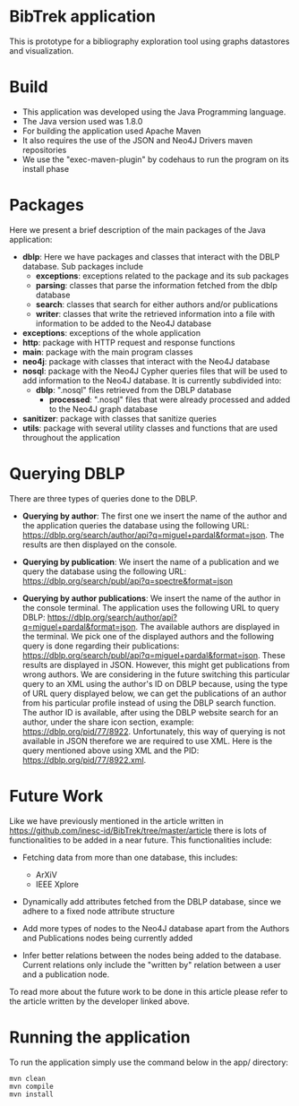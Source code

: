 # BibTrek application

This is prototype for a bibliography exploration tool using graphs datastores and visualization.

# Build

- This application was developed using the Java Programming language.
- The Java version used was 1.8.0
- For building the application used Apache Maven
- It also requires the use of the JSON and Neo4J Drivers maven repositories
- We use the "exec-maven-plugin" by codehaus to run the program on its install phase

# Packages

Here we present a brief description of the main packages of the Java application:

- **dblp**: Here we have packages and classes that interact with the DBLP database. Sub packages include
  - **exceptions**: exceptions related to the package and its sub packages
  - **parsing**: classes that parse the information fetched from the dblp database
  - **search**: classes that search for either authors and/or publications
  - **writer**: classes that write the retrieved information into a file with information to be added to the Neo4J database
- **exceptions**: exceptions of the whole application
- **http**: package with HTTP request and response functions
- **main**: package with the main program classes
- **neo4j**: package with classes that interact with the Neo4J database
- **nosql**: package with the Neo4J Cypher queries files that will be used to add information to the Neo4J database. It is currently subdivided into:
  - **dblp**: ".nosql" files retrieved from the DBLP database
    - **processed**: ".nosql" files that were already processed and added to the Neo4J graph database
- **sanitizer**: package with classes that sanitize queries
- **utils**: package with several utility classes and functions that are used throughout the application

# Querying DBLP

There are three types of queries done to the DBLP. 

- **Querying by author**: The first one we insert the name of the author and the application queries the database using the following URL: <https://dblp.org/search/author/api?q=miguel+pardal&format=json>. The results are then displayed on the console.

- **Querying by publication**: We insert the name of a publication and we query the database using the following URL: <https://dblp.org/search/publ/api?q=spectre&format=json>

- **Querying by author publications**: We insert the name of the author in the console terminal. The application uses the following URL to query DBLP: <https://dblp.org/search/author/api?q=miguel+pardal&format=json>. The available authors are displayed in the terminal. We pick one of the displayed authors and the following query is done regarding their publications: <https://dblp.org/search/publ/api?q=miguel+pardal&format=json>. These results are displayed in JSON. However, this might get publications from wrong authors. We are considering in the future switching this particular query to an XML using the author's ID on DBLP because, using the type of URL query displayed below, we can get the publications of an author from his particular profile instead of using the DBLP search function. The author ID is available, after using the DBLP website search for an author, under the share icon section, example: <https://dblp.org/pid/77/8922>. Unfortunately, this way of querying is not available in JSON therefore we are required to use XML. Here is the query mentioned above using XML and the PID: <https://dblp.org/pid/77/8922.xml>.

# Future Work

Like we have previously mentioned in the article written in <https://github.com/inesc-id/BibTrek/tree/master/article> there is lots of functionalities to be added in a near future. This functionalities include:

- Fetching data from more than one database, this includes:
  - ArXiV
  - IEEE Xplore

- Dynamically add attributes fetched from the DBLP database, since we adhere to a fixed node attribute structure

- Add more types of nodes to the Neo4J database apart from the Authors and Publications nodes being currently added

- Infer better relations between the nodes being added to the database. Current relations only include the "written by" relation between a user and a publication node.

To read more about the future work to be done in this article please refer to the article written by the developer linked above.

# Running the application

To run the application simply use the command below in the app/ directory:
    
    mvn clean
    mvn compile
    mvn install 





